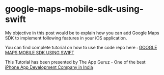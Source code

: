 google-maps-mobile-sdk-using-swift
======================================================

My objective in this post would be to explain how you can add Google Maps SDK to implement following features in your iOS application.

You can find complete tutorial on how to use the code repo here : <a href="http://www.theappguruz.com/blog/google-maps-mobile-sdk-using-swift">GOOGLE MAPS MOBILE SDK USING SWIFT</a>

This Tutorial has been presented by The App Guruz - One of the best <a href="http://www.theappguruz.com/iphone-app-development">iPhone App Development Company in India</a>
